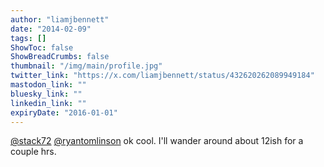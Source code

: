 ```yaml
---
author: "liamjbennett"
date: "2014-02-09"
tags: []
ShowToc: false
ShowBreadCrumbs: false
thumbnail: "/img/main/profile.jpg"
twitter_link: "https://x.com/liamjbennett/status/432620262089949184"
mastodon_link: ""
bluesky_link: ""
linkedin_link: ""
expiryDate: "2016-01-01"
---
```


[@stack72](https://x.com/stack72) [@ryantomlinson](https://x.com/ryantomlinson) ok cool. I'll wander around about 12ish for a couple hrs.

